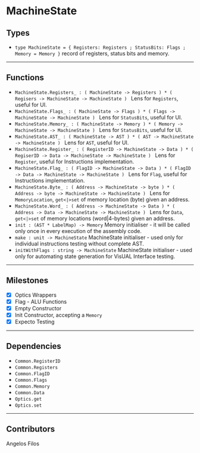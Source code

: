 # MachineState

## Types
* `type MachineState = { Registers: Registers ; StatusBits: Flags ; Memory = Memory }` record of registers, status bits and memory.
---
## Functions
* `MachineState.Registers_ : ( MachineState -> Registers ) * ( Regisers -> MachineState -> MachineState ) ` Lens for `Registers`, useful for UI.
* `MachineState.Flags_ : ( MachineState -> Flags ) * ( Flags -> MachineState -> MachineState ) ` Lens for `StatusBits`, useful for UI.
* `MachineState.Memory_ : ( MachineState -> Memory ) * ( Memory -> MachineState -> MachineState ) ` Lens for `StatusBits`, useful for UI.
* `MachineState.AST_ : ( MachineState -> AST ) * ( AST -> MachineState -> MachineState ) ` Lens for `AST`, useful for UI.
* `MachineState.Register_ : ( RegisterID -> MachineState -> Data ) * ( RegiserID -> Data -> MachineState -> MachineState ) ` Lens for `Register`, useful for Instructions implementation.
* `MachineState.Flag_ : ( FlagID -> MachineState -> Data ) * ( FlagID -> Data -> MachineState -> MachineState ) ` Lens for `Flag`, useful for Instructions implementation.
* `MachineState.Byte_ : ( Address -> MachineState -> byte ) * ( Address -> byte -> MachineState -> MachineState ) ` 
Lens for `MemoryLocation`, `get<|>set` of memory location (byte) given an address.
* `MachineState.Word_ : ( Address -> MachineState -> Data ) * ( Address -> Data -> MachineState -> MachineState ) ` 
Lens for `Data`, `get<|>set` of memory locations (word|4-bytes) given an address.
* `init : (AST * LabelMap) -> Memory` Memory initialiser - it will be called only once in every execution of the assembly code.
* `make : unit -> MachineState` MachineState initialiser - used only for individual instructions testing without complete AST.
* `initWithFlags : string -> MachineState` MachineState initialiser - used only for automating state generation for VisUAL Interface testing.
---
## Milestones
- [x] Optics Wrappers
- [x] Flag - ALU Functions
- [x] Empty Constructor
- [x] Init Constructor, accepting a `Memory`
- [x] Expecto Testing
---
## Dependencies
* `Common.RegisterID`
* `Common.Registers`
* `Common.FlagID`
* `Common.Flags`
* `Common.Memory`
* `Common.Data`
* `Optics.get`
* `Optics.set`
---
## Contributors
Angelos Filos
